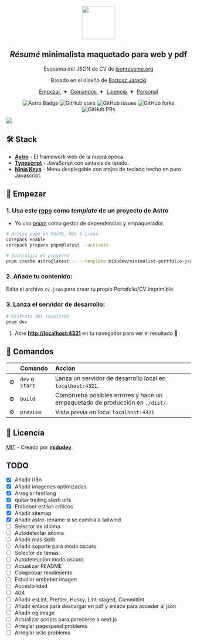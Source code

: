 

<div align="center">
<img src="logo.png" height="90px" width="auto" /> 
<h2>
    <em>Résumé</em> minimalista maquetado para web y pdf
</h2>
<p>
Esquema del JSON de CV de <a href="https://jsonresume.org/schema/">jsonresume.org</a>
</p>


<p>
Basado en el diseño de <a href="https://github.com/BartoszJarocki/cv">Bartosz Jarocki</a>

</p>

</div>

<div align="center">
    <a href="#🚀-empezar">
        Empezar
    </a>
    <span>&nbsp;✦&nbsp;</span>
    <a href="#🧞-comandos">
        Comandos
    </a>
    <span>&nbsp;✦&nbsp;</span>
    <a href="#🔑-licencia">
        Licencia
    </a>
    <span>&nbsp;✦&nbsp;</span>
    <a href="https://midu.dev">
        Personal
    </a>
   
</div>

<p></p>

<div align="center">

![Astro Badge](https://img.shields.io/badge/Astro-BC52EE?logo=astro&logoColor=fff&style=flat)
![GitHub stars](https://img.shields.io/github/stars/midudev/minimalist-portfolio-json)
![GitHub issues](https://img.shields.io/github/issues/midudev/minimalist-portfolio-json)
![GitHub forks](https://img.shields.io/github/forks/midudev/minimalist-portfolio-json)
![GitHub PRs](https://img.shields.io/github/issues-pr/midudev/minimalist-portfolio-json)

</div>

<img src="portada.png"></img>

## 🛠️ Stack

- [**Astro**](https://astro.build/) - El framework web de la nueva época.
- [**Typescript**](https://www.typescriptlang.org/) - JavaScript con sintaxis de tipado.
- [**Ninja Keys**](https://github.com/ssleptsov/ninja-keys) - Menu desplegable con atajos de teclado hecho en puro Javascript.


## 🚀 Empezar

### 1. Usa este [repo](https://github.com/midudev/minimalist-portfolio-json) como _template_ de un proyecto de Astro


- Yo uso [pnpm](https://pnpm.io/installation) como gestor de dependencias y empaquetador.

```bash
# Activa pnpm en MacOS, WSL & Linux:
corepack enable
corepack prepare pnpm@latest --activate

# Inicializa el proyecto
pnpm create astro@latest -- --template midudev/minimalist-portfolio-json
```

### 2. Añade tu contenido:
Edita el archivo `cv.json` para crear tu propio Portafolio/CV imprimible.
### 3. Lanza el servidor de desarrollo:

```bash
# Disfruta del resultado
pnpm dev
```


1. Abre [**http://localhost:4321**](http://localhost:4321/) en tu navegador para ver el resultado 🚀


## 🧞 Comandos

|     | Comando          | Acción                                        |
| :-- | :--------------- | :-------------------------------------------- |
| ⚙️  | `dev` o `start` | Lanza un servidor de desarrollo local en  `localhost:4321`.  |
| ⚙️  | `build`          | Comprueba posibles errores y hace un empaquetado de producción en `./dist/`.      |
| ⚙️  | `preview`        | Vista previa en local `localhost:4321` |



## 🔑 Licencia

[MIT](LICENSE.txt) - Creado por [**midudev**](https://midu.dev).

## TODO

- [x] Añadir i18n
- [x] Añadir imagenes optimizadas
- [x] Arreglar hreflang
- [x] quitar trailing slash urls
- [x] Embeber estilos criticos
- [x] Añadir sitemap
- [x] Añadir astro-rename si se cambia a tailwind
- [ ] Selector de idioma
- [ ] Autodetectar idioma
- [ ] Añadir más skills
- [ ] Añadir soporte para modo oscuro
- [ ] Selector de temas
- [ ] Autodeteccion modo oscuro
- [ ] Actualizar README
- [ ] Comprobar rendimiento
- [ ] Estudiar embeber imagen
- [ ] Accesibilidad
- [ ] 404
- [ ] Añadir esLint, Prettier, Husky, Lint-staged, Commitlint
- [ ] Añadir enlace para descargar en pdf y enlace para acceder al json
- [ ] Añadir og image
- [ ] Actualizar scripts para parecerse a next.js
- [ ] Arreglar pagespeed problems
- [ ] Arreglar w3c problems
